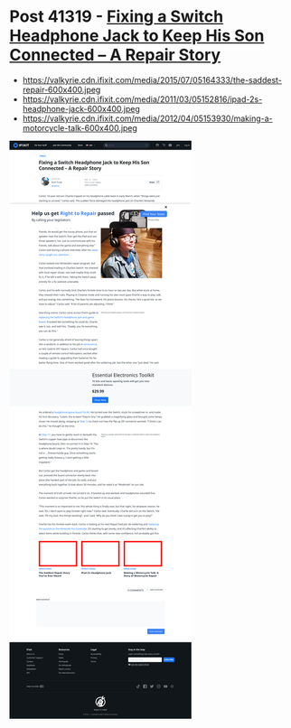 # Post 41319 - [Fixing a Switch Headphone Jack to Keep His Son Connected &#8211; A Repair Story](https://www.ifixit.com/News/41319/fixing-a-switch-headphone-jack-to-keep-his-son-connected-a-repair-story)

- https://valkyrie.cdn.ifixit.com/media/2015/07/05164333/the-saddest-repair-600x400.jpeg
- https://valkyrie.cdn.ifixit.com/media/2011/03/05152816/ipad-2s-headphone-jack-600x400.jpeg
- https://valkyrie.cdn.ifixit.com/media/2012/04/05153930/making-a-motorcycle-talk-600x400.jpeg

![screencap](screenshots/fef9a296-f124-48de-8868-bc231052c405.png)
